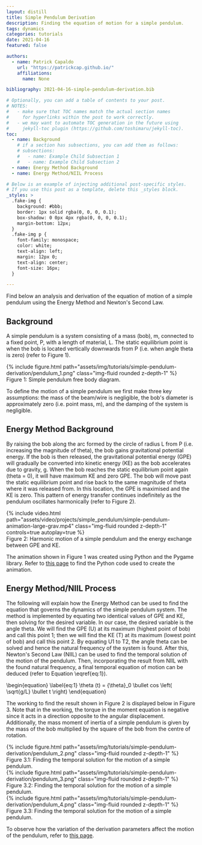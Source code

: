```yaml
---
layout: distill
title: Simple Pendulum Derivation
description: Finding the equation of motion for a simple pendulum.
tags: dynamics
categories: tutorials
date: 2021-04-16
featured: false

authors:
  - name: Patrick Capaldo
    url: "https://patrickcap.github.io/"
    affiliations:
      name: None

bibliography: 2021-04-16-simple-pendulum-derivation.bib

# Optionally, you can add a table of contents to your post.
# NOTES:
#   - make sure that TOC names match the actual section names
#     for hyperlinks within the post to work correctly.
#   - we may want to automate TOC generation in the future using
#     jekyll-toc plugin (https://github.com/toshimaru/jekyll-toc).
toc:
  - name: Background
    # if a section has subsections, you can add them as follows:
    # subsections:
    #   - name: Example Child Subsection 1
    #   - name: Example Child Subsection 2
  - name: Energy Method Background
  - name: Energy Method/NIIL Process

# Below is an example of injecting additional post-specific styles.
# If you use this post as a template, delete this _styles block.
_styles: >
  .fake-img {
    background: #bbb;
    border: 1px solid rgba(0, 0, 0, 0.1);
    box-shadow: 0 0px 4px rgba(0, 0, 0, 0.1);
    margin-bottom: 12px;
  }
  .fake-img p {
    font-family: monospace;
    color: white;
    text-align: left;
    margin: 12px 0;
    text-align: center;
    font-size: 16px;
  }

---
```


Find below an analysis and derivation of the equation of motion of a simple pendulum using the Energy Method and Newton's Second Law.

## Background
A simple pendulum is a system consisting of a mass (bob), m, connected to a fixed point, P, with a length of material, L. The static equilibrium point is when the bob is located vertically downwards from P (i.e. when angle theta is zero) (refer to Figure 1).

<div class="row mt-3">
    <div class="col-sm mt-3 mt-md-0">
        {% include figure.html path="assets/img/tutorials/simple-pendulum-derivation/pendulum_1.png" class="img-fluid rounded z-depth-1" %}
    </div>
</div>
<div class="caption">
   Figure 1: Simple pendulum free body diagram.
</div>

To define the motion of a simple pendulum we first make three key assumptions: the mass of the beam/wire is negligible, the bob's diameter is approximately zero (i.e. point mass, m), and the damping of the system is negligible.

## Energy Method Background

By raising the bob along the arc formed by the circle of radius L from P (i.e. increasing the magnitude of theta), the bob gains gravitational potential energy. If the bob is then released, the gravitational potential energy (GPE) will gradually be converted into kinetic energy (KE) as the bob accelerates due to gravity, g. When the bob reaches the static equilibrium point again (theta = 0), it will have maximum KE and zero GPE. The bob will move past the static equilibrium point and rise back to the same magnitude of theta where it was released from. In this location, the GPE is maximised and the KE is zero. This pattern of energy transfer continues indefinitely as the pendulum oscillates harmonically (refer to Figure 2).

<div class="row mt-3">
    <div class="col-sm mt-3 mt-md-0">
        {% include video.html path="assets/video/projects/simple_pendulum/simple-pendulum-animation-large-grav.mp4" class="img-fluid rounded z-depth-1" controls=true autoplay=true %}
    </div>
</div>
<div class="caption">
    Figure 2: Harmonic motion of a simple pendulum and the energy exchange between GPE and KE.
</div>

The animation shown in Figure 1 was created using Python and the Pygame library. Refer to [this page](https://patrickcap.github.io/projects/project_simple_pendulum/) to find the Python code used to create the animation.

## Energy Method/NIIL Process

The following will explain how the Energy Method can be used to find the equation that governs the dynamics of the simple pendulum system. The method is implemented by equating two identical values of GPE and KE, then solving for the desired variable. In our case, the desired variable is the angle theta. We will find the GPE (U) at its maximum (highest point of bob) and call this point 1; then we will find the KE (T) at its maximum (lowest point of bob) and call this point 2. By equating U1 to T2, the angle theta can be solved and hence the natural frequency of the system is found. After this, Newton's Second Law (NIIL) can be used to find the temporal solution of the motion of the pendulum. Then, incorporating the result from NIIL with the found natural frequency, a final temporal equation of motion can be deduced (refer to Equation \eqref{eq:1}).

\begin{equation}
\label{eq:1}
\theta (t) = {\theta}_0 \bullet cos \left( \sqrt{g/L} \bullet t \right)
\end{equation}

The working to find the result shown in Figure 2 is displayed below in Figure 3. Note that in the working, the torque in the moment equation is negative since it acts in a direction opposite to the angular displacement. Additionally, the mass moment of inertia of a simple pendulum is given by the mass of the bob multiplied by the square of the bob from the centre of rotation.

<div class="row mt-3">
    <div class="col-sm mt-3 mt-md-0">
        {% include figure.html path="assets/img/tutorials/simple-pendulum-derivation/pendulum_2.png" class="img-fluid rounded z-depth-1" %}
    </div>
</div>
<div class="caption">
   Figure 3.1: Finding the temporal solution for the motion of a simple pendulum.
</div>

<div class="row mt-3">
    <div class="col-sm mt-3 mt-md-0">
        {% include figure.html path="assets/img/tutorials/simple-pendulum-derivation/pendulum_3.png" class="img-fluid rounded z-depth-1" %}
    </div>
</div>
<div class="caption">
   Figure 3.2: Finding the temporal solution for the motion of a simple pendulum.
</div>

<div class="row mt-3">
    <div class="col-sm mt-3 mt-md-0">
        {% include figure.html path="assets/img/tutorials/simple-pendulum-derivation/pendulum_4.png" class="img-fluid rounded z-depth-1" %}
    </div>
</div>
<div class="caption">
   Figure 3.3: Finding the temporal solution for the motion of a simple pendulum.
</div>

To observe how the variation of the derivation parameters affect the motion of the pendulum, refer to [this page](https://patrickcap.github.io/blog/2021/simple-pendulum-variations/).
